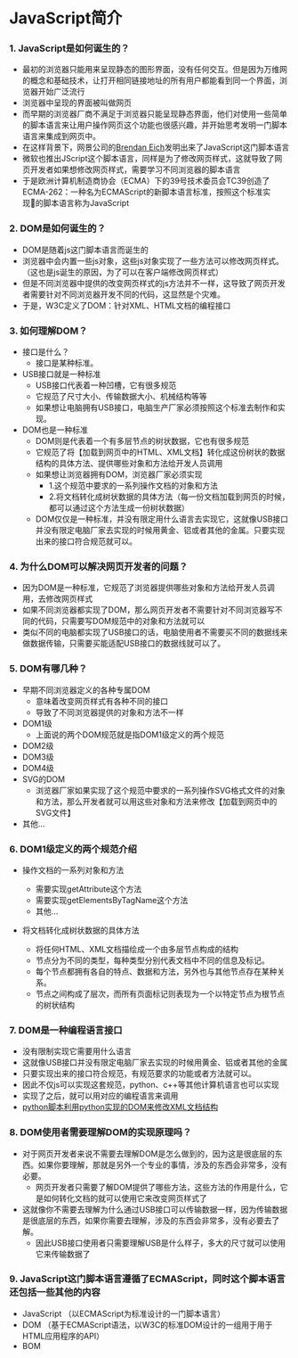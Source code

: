 # JavaScript简介

### 1. JavaScript是如何诞生的？
- 最初的浏览器只能用来呈现静态的图形界面，没有任何交互。但是因为万维网的概念和基础技术，让打开相同链接地址的所有用户都能看到同一个界面，浏览器开始广泛流行
- 浏览器中呈现的界面被叫做网页
- 而早期的浏览器厂商不满足于浏览器只能呈现静态界面，他们对使用一些简单的脚本语言来让用户操作网页这个功能也很感兴趣，并开始思考发明一门脚本语言来集成到网页中。
- 在这样背景下，网景公司的[Brendan Eich]()发明出来了JavaScript这门脚本语言
- 微软也推出JScript这个脚本语言，同样是为了修改网页样式，这就导致了网页开发者如果想修改网页样式，需要学习不同浏览器的脚本语言
- 于是欧洲计算机制造商协会（ECMA）下的39号技术委员会TC39创造了ECMA-262：一种名为ECMAScript的新脚本语言标准，按照这个标准实现的脚本语言称为JavaScript

### 2. DOM是如何诞生的？
- DOM是随着js这门脚本语言而诞生的
- 浏览器中会内置一些js对象，这些js对象实现了一些方法可以修改网页样式。（这也是js诞生的原因，为了可以在客户端修改网页样式）
- 但是不同浏览器中提供的改变网页样式的js方法并不一样，这导致了网页开发者需要针对不同浏览器开发不同的代码，这显然是个灾难。
- 于是，W3C定义了DOM：针对XML、HTML文档的编程接口

### 3. 如何理解DOM？
- 接口是什么？
    - 接口是某种标准。
- USB接口就是一种标准
    - USB接口代表着一种凹槽，它有很多规范
    - 它规范了尺寸大小、传输数据大小、机械结构等等
    - 如果想让电脑拥有USB接口，电脑生产厂家必须按照这个标准去制作和实现。
- DOM也是一种标准
    - DOM则是代表着一个有多层节点的树状数据，它也有很多规范
    - 它规范了将【加载到网页中的HTML、XML文档】转化成这份树状的数据结构的具体方法、提供哪些对象和方法给开发人员调用
    - 如果想让浏览器拥有DOM，浏览器厂家必须实现
        - 1.这个规范中要求的一系列操作文档的对象和方法
        - 2.将文档转化成树状数据的具体方法（每一份文档加载到网页的时候，都可以通过这个方法生成一份树状数据）
    - DOM仅仅是一种标准，并没有限定用什么语言去实现它，这就像USB接口并没有限定电脑厂家去实现的时候用黄金、铝或者其他的金属。只要实现出来的接口符合规范就可以。

### 4. 为什么DOM可以解决网页开发者的问题？
- 因为DOM是一种标准，它规范了浏览器提供哪些对象和方法给开发人员调用，去修改网页样式
- 如果不同浏览器都实现了DOM，那么网页开发者不需要针对不同浏览器写不同的代码，只需要写DOM规范中的对象和方法就可以
- 类似不同的电脑都实现了USB接口的话，电脑使用者不需要买不同的数据线来做数据传输，只需要买能适配USB接口的数据线就可以了。

### 5. DOM有哪几种？
- 早期不同浏览器定义的各种专属DOM
    - 意味着改变网页样式有各种不同的接口
    - 导致了不同浏览器提供的对象和方法不一样
- DOM1级
    - 上面说的两个DOM规范就是指DOM1级定义的两个规范
- DOM2级
- DOM3级
- DOM4级
- SVG的DOM
    - 浏览器厂家如果实现了这个规范中要求的一系列操作SVG格式文件的对象和方法，那么开发者就可以用这些对象和方法来修改【加载到网页中的SVG文件】
- 其他...

### 6. DOM1级定义的两个规范介绍
- 操作文档的一系列对象和方法
    - 需要实现getAttribute这个方法
    - 需要实现getElementsByTagName这个方法
    - 其他...
    
- 将文档转化成树状数据的具体方法
    - 将任何HTML、XML文档描绘成一个由多层节点构成的结构
    - 节点分为不同的类型，每种类型分别代表文档中不同的信息及标记。
    - 每个节点都拥有各自的特点、数据和方法，另外也与其他节点存在某种关系。
    - 节点之间构成了层次，而所有页面标记则表现为一个以特定节点为根节点的树状结构

### 7. DOM是一种编程语言接口
- 没有限制实现它需要用什么语言
- 这就像USB接口并没有限定电脑厂家去实现的时候用黄金、铝或者其他的金属
- 只要实现出来的接口符合规范，有规范要求的功能或者方法就可以。
- 因此不仅js可以实现这套规范，python、c++等其他计算机语言也可以实现
- 实现了之后，就可以用对应的编程语言来调用
- [python脚本利用python实现的DOM来修改XML文档结构](https://www.cnblogs.com/kaituorensheng/p/4493306.html#_label4)

### 8. DOM使用者需要理解DOM的实现原理吗？
- 对于网页开发者来说不需要去理解DOM是怎么做到的，因为这是很底层的东西。如果你要理解，那就是另外一个专业的事情，涉及的东西会非常多，没有必要。
    - 网页开发者只需要了解DOM提供了哪些方法，这些方法的作用是什么，它是如何转化文档的就可以使用它来改变网页样式了
- 这就像你不需要去理解为什么通过USB接口可以传输数据一样，因为传输数据是很底层的东西，如果你需要去理解，涉及的东西会非常多，没有必要去了解。
    - 因此USB接口使用者只需要理解USB是什么样子，多大的尺寸就可以使用它来传输数据了
### 9. JavaScript这门脚本语言遵循了ECMAScript，同时这个脚本语言还包括一些其他的内容
- JavaScript （以ECMAScript为标准设计的一门脚本语言）
- DOM （基于ECMAScript语法，以W3C的标准DOM设计的一组用于用于HTML应用程序的API）
- BOM
